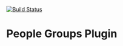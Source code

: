 [![Build Status](https://travis-ci.com/DiscipleTools/disciple-tools-clusters.svg?branch=master)](https://travis-ci.com/DiscipleTools/disciple-tools-clusters)

# People Groups Plugin


